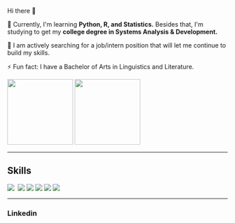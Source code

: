Hi there 👋

🌱 Currently, I'm learning **Python, R, and Statistics.** Besides that, I'm studying to get my **college degree in Systems Analysis & Development.**

🔭 I am actively searching for a job/intern position that will let me continue to build my skills.


⚡ Fun fact: I have a Bachelor of Arts in Linguistics and Literature.


<div>
<img height="150em" src= "https://github-readme-stats.vercel.app/api/top-langs/?username=leticiasoulima&layout=compact">

<img height="150em" src= "https://github-readme-stats.vercel.app/api?username=leticiasoulima&theme=dark&show_icons=true">
</div>

----

## Skills

<div> 

<img src="https://img.shields.io/badge/Python-14354C?style=for-the-badge&logo=python&logoColor=white"> 
<img scr="https://img.shields.io/badge/Flask-000000?style=for-the-badge&logo=flask&logoColor=white">
<img src="https://img.shields.io/badge/PostgreSQL-316192?style=for-the-badge&logo=postgresql&logoColor=white">
<img src="https://img.shields.io/badge/R-276DC3?style=for-the-badge&logo=r&logoColor=white">
<img src="https://img.shields.io/badge/C-00599C?style=for-the-badge&logo=c&logoColor=">
<img src="https://img.shields.io/badge/HTML5-E34F26?style=for-the-badge&logo=html5&logoColor=white">
<img src="https://img.shields.io/badge/JavaScript-323330?style=for-the-badge&logo=javascript&logoColor=F7DF1E">
<img scr="https://img.shields.io/badge/Node.js-43853D?style=for-the-badge&logo=node.js&logoColor=white">

</div>

--------------------------------

### Linkedin
<a href= "https://www.linkedin.com/in/leticiasoulima">
    <img src="https://cdn.jsdelivr.net/gh/devicons/devicon/icons/linkedin/linkedin-original.svg" align= "center" heigth="50" width="60>
</a>
